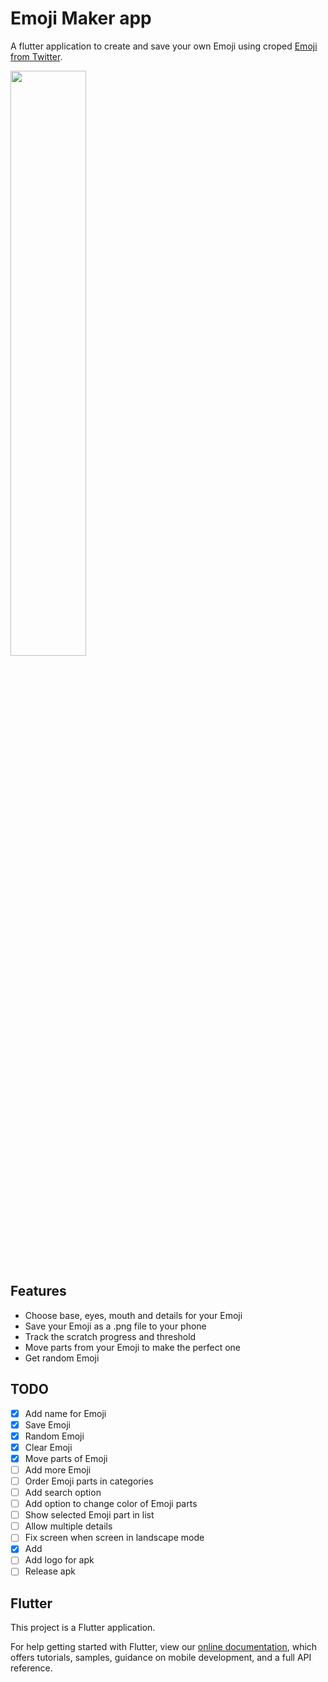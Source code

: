 # Emoji Maker app

A flutter application to create and save your own Emoji using croped [Emoji from Twitter](https://github.com/twitter/twemoji).
<p float="left">
  <img src="https://i.imgur.com/eyDDBeN.png" width="49%" />
</p>

## Features

- Choose base, eyes, mouth and details for your Emoji
- Save your Emoji as a .png file to your phone
- Track the scratch progress and threshold
- Move parts from your Emoji to make the perfect one
- Get random Emoji

## TODO

- [X] Add name for Emoji
- [X] Save Emoji
- [X] Random Emoji
- [X] Clear Emoji
- [X] Move parts of Emoji
- [ ] Add more Emoji
- [ ] Order Emoji parts in categories
- [ ] Add search option
- [ ] Add option to change color of Emoji parts
- [ ] Show selected Emoji part in list
- [ ] Allow multiple details
- [ ] Fix screen when screen in landscape mode
- [X] Add 
- [ ] Add logo for apk
- [ ] Release apk

## Flutter

This project is a Flutter application.

For help getting started with Flutter, view our 
[online documentation](https://flutter.io/docs), which offers tutorials, 
samples, guidance on mobile development, and a full API reference.
